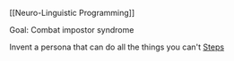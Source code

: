 [[Neuro-Linguistic Programming]]

Goal:
Combat impostor syndrome

Invent a persona that can do all the things you can't
[Steps](https://mobile.twitter.com/mattschnuck/status/1578036909321822208)